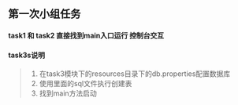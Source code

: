 ## 第一次小组任务

#### task1 和 task2 直接找到main入口运行 控制台交互

#### task3s说明
> 1. 在task3模块下的resources目录下的db.properties配置数据库
> 2. 使用里面的sql文件执行创建表
> 3. 找到main方法启动